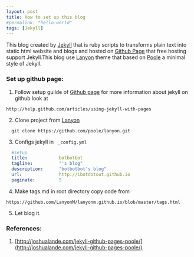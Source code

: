 ```yaml
---
layout: post
title: How to set up this blog
#permalink: "hello-world"
tags: [Jekyll]
---
```


This blog created by [Jekyll](http://jekyllrb.com) that is ruby scripts to transforms plain text into static html website and blogs and hosted on [Github
Page](http://page.github.com) that free hosting support Jekyll.This blog use [Lanyon](http://lanyon.getpoole.com) theme that based on
[Poole](http://getpoole.com) a minimal style of Jekyll.

### Set up github page:  
  1. Follow setup guilde of [Github page](https://pages.github.com)
  for more information about jekyll on github look at  

  ```
  http://help.github.com/articles/using-jekyll-with-pages
  ```
  2. Clone project from [Lanyon](http://lanyon.getpoole.com)  

  ```
    git clone https://github.com/poole/lanyon.git
  ```  
  3. Configs jekyll in  ``` _config.yml```   

  ```yaml
    #setup
    title:            botbotbot  
    tagline:          "'s blog"  
    description:      "botbotbot's blog"  
    url:              http://ibotdotout.github.io  
    paginate:         5  
  ```
  4. Make tags.md in root directory copy code from

  ```
  https://github.com/LanyonM/lanyonm.github.io/blob/master/tags.html
  ```
  5. Let blog it.

### References:  
  1.  [http://joshualande.com/jekyll-github-pages-poole/](http://joshualande.com/jekyll-github-pages-poole/)
